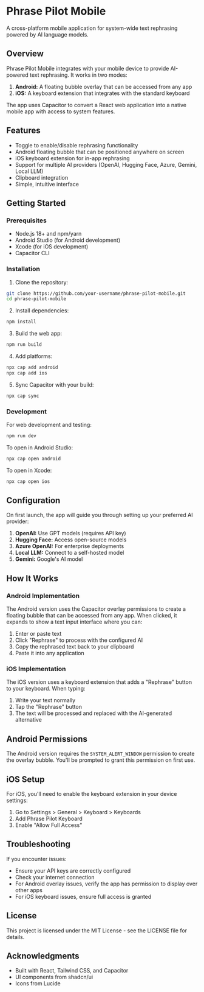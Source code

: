 # Phrase Pilot Mobile

A cross-platform mobile application for system-wide text rephrasing powered by AI language models.

## Overview

Phrase Pilot Mobile integrates with your mobile device to provide AI-powered text rephrasing. It works in two modes:

1. **Android:** A floating bubble overlay that can be accessed from any app
2. **iOS:** A keyboard extension that integrates with the standard keyboard

The app uses Capacitor to convert a React web application into a native mobile app with access to system features.

## Features

- Toggle to enable/disable rephrasing functionality
- Android floating bubble that can be positioned anywhere on screen
- iOS keyboard extension for in-app rephrasing
- Support for multiple AI providers (OpenAI, Hugging Face, Azure, Gemini, Local LLM)
- Clipboard integration
- Simple, intuitive interface

## Getting Started

### Prerequisites

- Node.js 18+ and npm/yarn
- Android Studio (for Android development)
- Xcode (for iOS development)
- Capacitor CLI

### Installation

1. Clone the repository:
```bash
git clone https://github.com/your-username/phrase-pilot-mobile.git
cd phrase-pilot-mobile
```

2. Install dependencies:
```bash
npm install
```

3. Build the web app:
```bash
npm run build
```

4. Add platforms:
```bash
npx cap add android
npx cap add ios
```

5. Sync Capacitor with your build:
```bash
npx cap sync
```

### Development

For web development and testing:
```bash
npm run dev
```

To open in Android Studio:
```bash
npx cap open android
```

To open in Xcode:
```bash
npx cap open ios
```

## Configuration

On first launch, the app will guide you through setting up your preferred AI provider:

1. **OpenAI:** Use GPT models (requires API key)
2. **Hugging Face:** Access open-source models
3. **Azure OpenAI:** For enterprise deployments
4. **Local LLM:** Connect to a self-hosted model
5. **Gemini:** Google's AI model

## How It Works

### Android Implementation

The Android version uses the Capacitor overlay permissions to create a floating bubble that can be accessed from any app. When clicked, it expands to show a text input interface where you can:

1. Enter or paste text
2. Click "Rephrase" to process with the configured AI
3. Copy the rephrased text back to your clipboard
4. Paste it into any application

### iOS Implementation

The iOS version uses a keyboard extension that adds a "Rephrase" button to your keyboard. When typing:

1. Write your text normally
2. Tap the "Rephrase" button
3. The text will be processed and replaced with the AI-generated alternative

## Android Permissions

The Android version requires the `SYSTEM_ALERT_WINDOW` permission to create the overlay bubble. You'll be prompted to grant this permission on first use.

## iOS Setup

For iOS, you'll need to enable the keyboard extension in your device settings:

1. Go to Settings > General > Keyboard > Keyboards
2. Add Phrase Pilot Keyboard
3. Enable "Allow Full Access"

## Troubleshooting

If you encounter issues:

- Ensure your API keys are correctly configured
- Check your internet connection
- For Android overlay issues, verify the app has permission to display over other apps
- For iOS keyboard issues, ensure full access is granted

## License

This project is licensed under the MIT License - see the LICENSE file for details.

## Acknowledgments

- Built with React, Tailwind CSS, and Capacitor
- UI components from shadcn/ui
- Icons from Lucide
